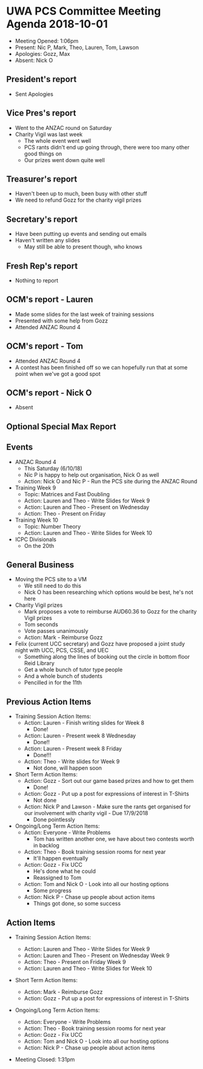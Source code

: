 # UWA PCS Committee Meeting Agenda 2018-10-01
 - Meeting Opened: 1:06pm
 - Present: Nic P, Mark, Theo, Lauren, Tom, Lawson
 - Apologies: Gozz, Max
 - Absent: Nick O

## President's report
 - Sent Apologies
## Vice Pres's report
 - Went to the ANZAC round on Saturday
 - Charity Vigil was last week
   - The whole event went well
   - PCS rants didn't end up going through, there were too many other good things on
   - Our prizes went down quite well
## Treasurer's report
 - Haven't been up to much, been busy with other stuff
 - We need to refund Gozz for the charity vigil prizes
## Secretary's report
 - Have been putting up events and sending out emails
 - Haven't written any slides
   - May still be able to present though, who knows
## Fresh Rep's report
 - Nothing to report
## OCM's report - Lauren
 - Made some slides for the last week of training sessions
 - Presented with some help from Gozz
 - Attended ANZAC Round 4
## OCM's report - Tom
 - Attended ANZAC Round 4
 - A contest has been finished off so we can hopefully run that at some point when we've got a good spot
## OCM's report - Nick O
 - Absent
## Optional Special Max Report
## Events
 - ANZAC Round 4
   - This Saturday (6/10/18)
   - Nic P is happy to help out organisation, Nick O as well
   - Action: Nick O and Nic P - Run the PCS site during the ANZAC Round
 - Training Week 9
   - Topic: Matrices and Fast Doubling
   - Action: Lauren and Theo - Write Slides for Week 9
   - Action: Lauren and Theo - Present on Wednesday
   - Action: Theo - Present on Friday
 - Training Week 10
   - Topic: Number Theory
   - Action: Lauren and Theo - Write Slides for Week 10
 - ICPC Divisionals
   - On the 20th
## General Business
 - Moving the PCS site to a VM
   - We still need to do this
   - Nick O has been researching which options would be best, he's not here
 - Charity Vigil prizes
   - Mark proposes a vote to reimburse AUD60.36 to Gozz for the charity Vigil prizes
   - Tom seconds
   - Vote passes unanimously
   - Action: Mark - Reimburse Gozz
 - Felix (current UCC secretary) and Gozz have proposed a joint study night with UCC, PCS, CSSE, and UEC
   - Something along the lines of booking out the circle in bottom floor Reid Library
   - Get a whole bunch of tutor type people
   - And a whole bunch of students
   - Pencilled in for the 11th
## Previous Action Items
 - Training Session Action Items:
   - Action: Lauren - Finish writing slides for Week 8
     - Done!
   - Action: Lauren - Present week 8 Wednesday
     - Done!!
   - Action: Lauren - Present week 8 Friday
     - Done!!!
   - Action: Theo - Write slides for Week 9
     - Not done, will happen soon
 - Short Term Action Items:
   - Action: Gozz - Sort out our game based prizes and how to get them
     - Done!
   - Action: Gozz - Put up a post for expressions of interest in T-Shirts
     - Not done
   - Action: Nick P and Lawson - Make sure the rants get organised for our involvement with charity vigil - Due 17/9/2018
     - Done pointlessly
 - Ongoing/Long Term Action Items:
   - Action: Everyone - Write Problems
     - Tom has written another one, we have about two contests worth in backlog
   - Action: Theo - Book training session rooms for next year
     - It'll happen eventually
   - Action: Gozz - Fix UCC
     - He's done what he could
     - Reassigned to Tom
   - Action: Tom and Nick O - Look into all our hosting options
     - Some progress
   - Action: Nick P - Chase up people about action items
     - Things got done, so some success
## Action Items 
 - Training Session Action Items:
   - Action: Lauren and Theo - Write Slides for Week 9
   - Action: Lauren and Theo - Present on Wednesday Week 9
   - Action: Theo - Present on Friday Week 9
   - Action: Lauren and Theo - Write Slides for Week 10
 - Short Term Action Items:
   - Action: Mark - Reimburse Gozz
   - Action: Gozz - Put up a post for expressions of interest in T-Shirts
 - Ongoing/Long Term Action Items:
   - Action: Everyone - Write Problems
   - Action: Theo - Book training session rooms for next year
   - Action: Gozz - Fix UCC
   - Action: Tom and Nick O - Look into all our hosting options
   - Action: Nick P - Chase up people about action items

 - Meeting Closed: 1:31pm
